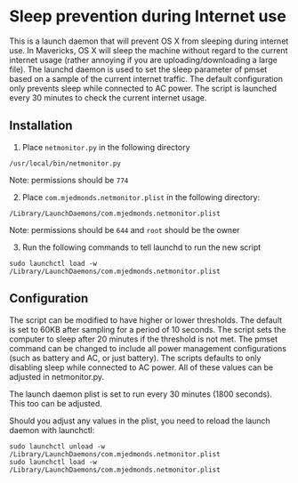 Sleep prevention during Internet use
==============

This is a launch daemon that will prevent OS X from sleeping during internet use. In Mavericks, OS X will sleep the machine without regard to the current internet usage (rather annoying if you are uploading/downloading a large file). The launchd daemon is used to set the sleep parameter of pmset based on a sample of the current internet traffic. The default configuration only prevents sleep while connected to AC power. The script is launched every 30 minutes to check the current internet usage.

Installation
--------------

1) Place ```netmonitor.py``` in the following directory

```
/usr/local/bin/netmonitor.py
```

Note: permissions should be ```774```

2) Place ```com.mjedmonds.netmonitor.plist``` in the following directory:

```
/Library/LaunchDaemons/com.mjedmonds.netmonitor.plist
```

Note: permissions should be ```644``` and ```root``` should be the owner

3) Run the following commands to tell launchd to run the new script

```
sudo launchctl load -w /Library/LaunchDaemons/com.mjedmonds.netmonitor.plist
```

Configuration
--------------

The script can be modified to have higher or lower thresholds. The default is set to 60KB after sampling for a period of 10 seconds. The script sets the computer to sleep after 20 minutes if the threshold is not met. The pmset command can be changed to include all power management configurations (such as battery and AC, or just battery). The scripts defaults to only disabling sleep while connected to AC power. All of these values can be adjusted in netmonitor.py.

The launch daemon plist is set to run every 30 minutes (1800 seconds). This too can be adjusted.

Should you adjust any values in the plist, you need to reload the launch daemon with launchctl:

```
sudo launchctl unload -w /Library/LaunchDaemons/com.mjedmonds.netmonitor.plist
sudo launchctl load -w /Library/LaunchDaemons/com.mjedmonds.netmonitor.plist
```
